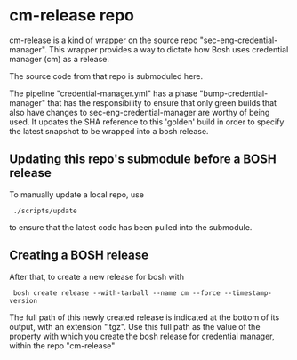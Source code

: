 # cm-release repo

cm-release is a kind of wrapper on the source repo "sec-eng-credential-manager". This
wrapper provides a way to dictate how Bosh uses credential manager (cm) as a release.

The source code from that repo is submoduled here.  

The pipeline "credential-manager.yml" has a phase "bump-credential-manager" that
has the responsibility to ensure that only green builds that also have
 changes to sec-eng-credential-manager are worthy of being used.
 It updates the SHA reference to this 'golden' build in order to specify the latest 
 snapshot to be wrapped into a bosh release. 
 
 
## Updating this repo's submodule before a BOSH release

To manually update a local repo, use
 
     ./scripts/update
 
 to ensure that the latest code has been pulled into the submodule.

## Creating a BOSH release

After that, to create a new release for bosh with

     bosh create release --with-tarball --name cm --force --timestamp-version

The full path of this newly created release is indicated at the bottom of its output, with an extension ".tgz". Use this full path as the value of the property with which you create the bosh release for credential manager, within the repo "cm-release"